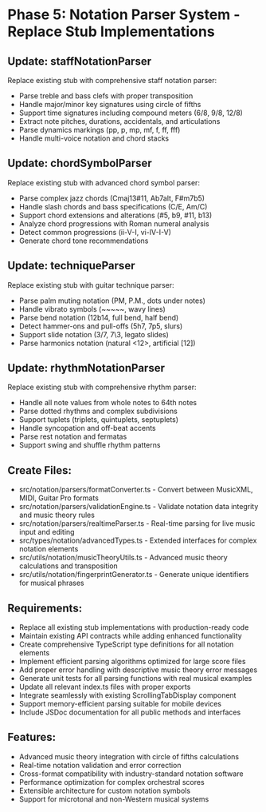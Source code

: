 # Phase 5: Notation Parser System - Replace Stub Implementations

## Update: staffNotationParser

Replace existing stub with comprehensive staff notation parser:

- Parse treble and bass clefs with proper transposition
- Handle major/minor key signatures using circle of fifths
- Support time signatures including compound meters (6/8, 9/8, 12/8)
- Extract note pitches, durations, accidentals, and articulations
- Parse dynamics markings (pp, p, mp, mf, f, ff, fff)
- Handle multi-voice notation and chord stacks

## Update: chordSymbolParser

Replace existing stub with advanced chord symbol parser:

- Parse complex jazz chords (Cmaj13#11, Ab7alt, F#m7b5)
- Handle slash chords and bass specifications (C/E, Am/C)
- Support chord extensions and alterations (#5, b9, #11, b13)
- Analyze chord progressions with Roman numeral analysis
- Detect common progressions (ii-V-I, vi-IV-I-V)
- Generate chord tone recommendations

## Update: techniqueParser

Replace existing stub with guitar technique parser:

- Parse palm muting notation (PM, P.M., dots under notes)
- Handle vibrato symbols (~~~~~, wavy lines)
- Parse bend notation (12b14, full bend, half bend)
- Detect hammer-ons and pull-offs (5h7, 7p5, slurs)
- Support slide notation (3/7, 7\3, legato slides)
- Parse harmonics notation (natural <12>, artificial [12])

## Update: rhythmNotationParser

Replace existing stub with comprehensive rhythm parser:

- Handle all note values from whole notes to 64th notes
- Parse dotted rhythms and complex subdivisions
- Support tuplets (triplets, quintuplets, septuplets)
- Handle syncopation and off-beat accents
- Parse rest notation and fermatas
- Support swing and shuffle rhythm patterns

## Create Files:

- src/notation/parsers/formatConverter.ts - Convert between MusicXML, MIDI, Guitar Pro formats
- src/notation/parsers/validationEngine.ts - Validate notation data integrity and music theory rules
- src/notation/parsers/realtimeParser.ts - Real-time parsing for live music input and editing
- src/types/notation/advancedTypes.ts - Extended interfaces for complex notation elements
- src/utils/notation/musicTheoryUtils.ts - Advanced music theory calculations and transposition
- src/utils/notation/fingerprintGenerator.ts - Generate unique identifiers for musical phrases

## Requirements:

- Replace all existing stub implementations with production-ready code
- Maintain existing API contracts while adding enhanced functionality
- Create comprehensive TypeScript type definitions for all notation elements
- Implement efficient parsing algorithms optimized for large score files
- Add proper error handling with descriptive music theory error messages
- Generate unit tests for all parsing functions with real musical examples
- Update all relevant index.ts files with proper exports
- Integrate seamlessly with existing ScrollingTabDisplay component
- Support memory-efficient parsing suitable for mobile devices
- Include JSDoc documentation for all public methods and interfaces

## Features:

- Advanced music theory integration with circle of fifths calculations
- Real-time notation validation and error correction
- Cross-format compatibility with industry-standard notation software
- Performance optimization for complex orchestral scores
- Extensible architecture for custom notation symbols
- Support for microtonal and non-Western musical systems
